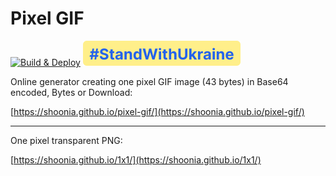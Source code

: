 # Pixel GIF

[![Build & Deploy](https://github.com/shoonia/pixel-gif/actions/workflows/build-deploy.yml/badge.svg)](https://github.com/shoonia/pixel-gif/actions/workflows/build-deploy.yml)
[![Stand with Ukraine](https://raw.githubusercontent.com/vshymanskyy/StandWithUkraine/main/badges/StandWithUkraine.svg)](https://stand-with-ukraine.pp.ua/)

Online generator creating one pixel GIF image (43 bytes) in Base64 encoded, Bytes or Download:

[https://shoonia.github.io/pixel-gif/](https://shoonia.github.io/pixel-gif/)

---

One pixel transparent PNG:

[https://shoonia.github.io/1x1/](https://shoonia.github.io/1x1/)
